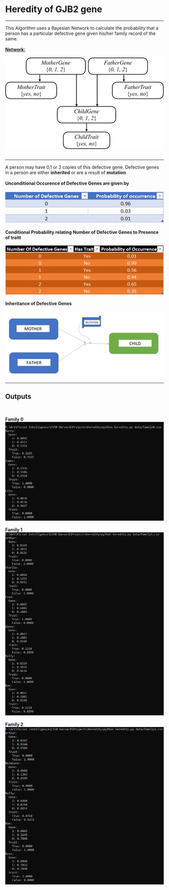 <h1>Heredity of GJB2 gene</h1>
<hr>
This Algorithm uses a Bayesian Network to calculate the probability that a person has a particular defective gene given his/her family record of the same.
<br><br>
<b><u>Network:</u></b><br><br>
<img src='Outputs/Exp/Bayesian_network.png'>
<br><br><hr>
A person may have 0,1 or 2 copies of this defective gene. Defective genes in a person are either <b>inherited</b> 
or are a result of <b>mutation</b>.
<br><br>
<b> Unconditional Occurence of Defective Genes are given by</b><br><br>
<img src='Outputs/Exp/Unconditional_table.png'>
<br><br>
<b> Conditional Probability relating Number of Defective Genes to Presence of traitt</b><br><br>
<img src='Outputs/Exp/Conditional_table.png'>
<br><br>
<b> Inheritance of Defective Genes</b><br><br>
<img src='Outputs/Exp/Mutation.png'>
<hr>
<h2>Outputs</h2>
<br><br>
<b>Family 0</b>
<img src='Outputs/Family0.png'>
<br><br>
<b>Family 1</b>
<img src='Outputs/Family1.png'>
<br><br>
<b>Family 2</b>
<img src='Outputs/Family2.png'>
